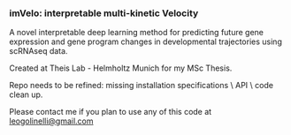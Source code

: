 ### imVelo: interpretable multi-kinetic Velocity

A novel interpretable deep learning method for predicting future gene expression and gene program changes in developmental trajectories using scRNAseq data.

Created at Theis Lab - Helmholtz Munich for my MSc Thesis.

Repo needs to be refined: missing installation specifications \ API \ code clean up.

Please contact me if you plan to use any of this code at leogolinelli@gmail.com
